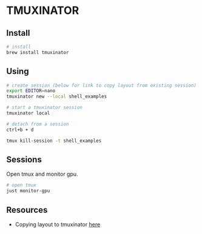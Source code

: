 # TMUXINATOR

## Install

```sh
# install
brew install tmuxinator   
```

## Using

```sh
# create session (below for link to copy layout from existing session)
export EDITOR=nano 
tmuxinator new --local shell_examples      

# start a tmuxinator session
tmuxinator local

# detach from a session
ctrl+b + d             

tmux kill-session -t shell_examples
```

## Sessions

Open tmux and monitor gpu.  

```sh
# open tmux
just monitor-gpu
```

## Resources

* Copying layout to tmuxinator [here](https://fabianfranke.de/use-tmuxinator-to-recreate-tmux-panes-and-windowstmuxinator-save-tmux-pane-and-window-layouts/)
